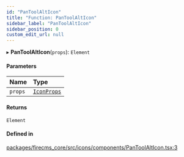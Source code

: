 ```yaml
---
id: "PanToolAltIcon"
title: "Function: PanToolAltIcon"
sidebar_label: "PanToolAltIcon"
sidebar_position: 0
custom_edit_url: null
---
```


▸ **PanToolAltIcon**(`props`): `Element`

#### Parameters

| Name | Type |
| :------ | :------ |
| `props` | [`IconProps`](../types/IconProps.md) |

#### Returns

`Element`

#### Defined in

[packages/firecms_core/src/icons/components/PanToolAltIcon.tsx:3](https://github.com/FireCMSco/firecms/blob/d45f3739/packages/firecms_core/src/icons/components/PanToolAltIcon.tsx#L3)
